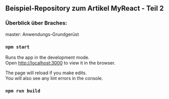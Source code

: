 ## Beispiel-Repository zum Artikel MyReact - Teil 2

### Überblick über Braches:

master: Anwendungs-Grundgerüst



### `npm start`

Runs the app in the development mode.<br />
Open [http://localhost:3000](http://localhost:3000) to view it in the browser.

The page will reload if you make edits.<br />
You will also see any lint errors in the console.


### `npm run build`